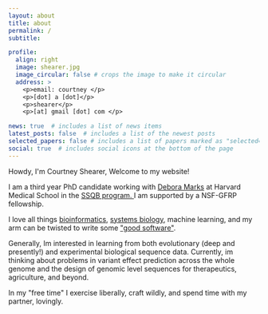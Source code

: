 ```yaml
---
layout: about
title: about
permalink: /
subtitle:

profile:
  align: right
  image: shearer.jpg
  image_circular: false # crops the image to make it circular
  address: >
    <p>email: courtney </p>
    <p>[dot] a [dot]</p>
    <p>shearer</p>
    <p>[at] gmail [dot] com </p>

news: true  # includes a list of news items
latest_posts: false  # includes a list of the newest posts
selected_papers: false # includes a list of papers marked as "selected={true}"
social: true  # includes social icons at the bottom of the page
---
```


<p>
Howdy, I'm Courtney Shearer, Welcome to my website!
</p>
<p>
I am a third year PhD candidate working with <a href='https://www.deboramarkslab.com/deboramarks'>Debora Marks</a> at Harvard Medical School in the <a href="https://gsas.harvard.edu/programs-of-study/all/systems-biology">SSQB program. </a> I am supported by a NSF-GFRP fellowship.

</p>
<p>
I love all things <a href="https://www.genome.gov/genetics-glossary/Bioinformatics#:~:text=Bioinformatics%20is%20a%20subdiscipline%20of,DNA%20and%20amino%20acid%20sequences.">bioinformatics</a>, <a href="https://irp.nih.gov/catalyst/v19i6/systems-biology-as-defined-by-nih#:~:text=Systems%20biology%20is%20an%20approach,involves%20taking%20the%20pieces%20apart.">systems biology</a>, machine learning, and my arm can be twisted to write some <a href="https://opensource.com/article/17/5/30-best-practices-software-development-and-testing">"good software"</a>.
</p>
<p>
Generally, Im interested in learning from both evolutionary (deep and presently!) and experimental biological sequence data. Currently, im thinking about problems in variant effect prediction across the whole genome and the design of genomic level sequences for therapeutics, agriculture, and beyond.</p>

<p>
In my "free time" I exercise liberally, craft wildly, and spend time with my partner, lovingly.
</p>
